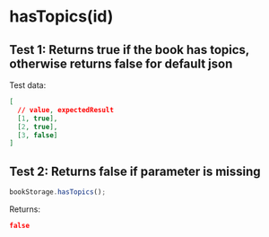 # **hasTopics(id)**

## Test 1: Returns true if the book has topics, otherwise returns false for default json

Test data:

```json
[
  // value, expectedResult
  [1, true],
  [2, true],
  [3, false]
]
```

## Test 2: Returns false if parameter is missing

```js
bookStorage.hasTopics();
```

Returns:

```json
false
```
